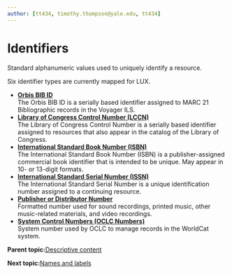 ```yaml
---
author: [tt434, timothy.thompson@yale.edu, tt434]
---
```


# Identifiers

Standard alphanumeric values used to uniquely identify a resource.

Six identifier types are currently mapped for LUX.

-   **[Orbis BIB ID](../tasks/identifiers/orbis_bib_id.md)**  
The Orbis BIB ID is a serially based identifier assigned to MARC 21 Bibliographic records in the Voyager ILS.
-   **[Library of Congress Control Number \(LCCN\)](../tasks/identifiers/library_of_congress_control_number_lccn.md)**  
The Library of Congress Control Number is a serially based identifier assigned to resources that also appear in the catalog of the Library of Congress.
-   **[International Standard Book Number \(ISBN\)](../tasks/identifiers/international_standard_book_number_isbn.md)**  
The International Standard Book Number \(ISBN\) is a publisher-assigned commercial book identifier that is intended to be unique. May appear in 10- or 13-digit formats.
-   **[International Standard Serial Number \(ISSN\)](../tasks/identifiers/international_standard_serial_number_issn.md)**  
The International Standard Serial Number is a unique identification number assigned to a continuing resource.
-   **[Publisher or Distributor Number](../tasks/identifiers/publisher_or_distributor_number.md)**  
Formatted number used for sound recordings, printed music, other music-related materials, and video recordings.
-   **[System Control Numbers \(OCLC Numbers\)](../tasks/identifiers/oclc_numbers.md)**  
System number used by OCLC to manage records in the WorldCat system.

**Parent topic:**[Descriptive content](../concepts/descriptive_content.md)

**Next topic:**[Names and labels](../concepts/names_and_labels.md)

